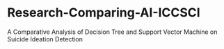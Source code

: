 # Research-Comparing-AI-ICCSCI
A Comparative Analysis of Decision Tree and Support Vector Machine on Suicide Ideation Detection 
